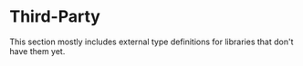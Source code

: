 # Third-Party
This section mostly includes external type definitions for libraries that don't have them yet.
